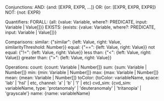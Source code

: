 Conjunctions:
AND: {and: [EXPR, EXPR, ...]}
OR: {or: [EXPR, EXPR, EXPR]}
NOT: {not: EXPR}

Quantifiers:
FORALL: {all: {value: Variable, where?: PREDICATE, input: Variable | Value[]}}
EXISTS: {exists: {value: Variable, where?: PREDICATE, input: Variable | Value[]}}

Comparisons:
similar: {"similar": {left: Value, right: Value, similarityThreshold: Number}}
equal: {"==": {left: Value, right: Value}}
not equal: {"!=": {left: Value, right: Value}}
less than: {"<": {left: Value, right: Value}}
greater than: {">": {left: Value, right: Value}}

Operations:
count: {count: Variable | Number[]}
sum: {sum: Variable | Number[]}
min: {min: Variable | Number[]}
max: {max: Variable | Number[]}
mean: {mean: Variable | Number[]}
toColor: {toColor: variableName, space: 'lab' | 'hsl' | etc, channel: 'a' | 'b' | 'l' | etc}
cvd_sim: {cvd_sim: variableName, type: 'protanomaly' | 'deuteranomaly' | 'tritanopia' | 'grayscale'}
name: {name: variableName}
